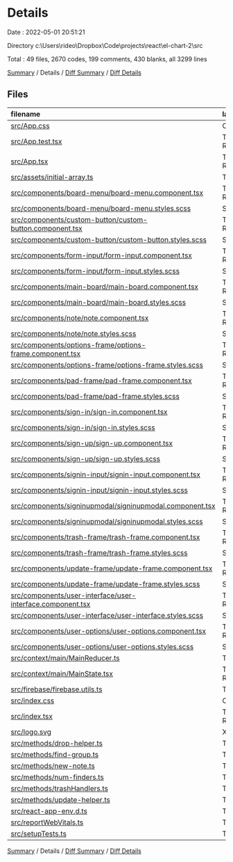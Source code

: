 # Details

Date : 2022-05-01 20:51:21

Directory c:\Users\rideo\Dropbox\Code\projects\react\el-chart-2\src

Total : 49 files,  2670 codes, 199 comments, 430 blanks, all 3299 lines

[Summary](results.md) / Details / [Diff Summary](diff.md) / [Diff Details](diff-details.md)

## Files
| filename | language | code | comment | blank | total |
| :--- | :--- | ---: | ---: | ---: | ---: |
| [src/App.css](/src/App.css) | CSS | 4 | 0 | 0 | 4 |
| [src/App.test.tsx](/src/App.test.tsx) | TypeScript React | 3 | 5 | 2 | 10 |
| [src/App.tsx](/src/App.tsx) | TypeScript React | 82 | 1 | 12 | 95 |
| [src/assets/initial-array.ts](/src/assets/initial-array.ts) | TypeScript | 438 | 86 | 17 | 541 |
| [src/components/board-menu/board-menu.component.tsx](/src/components/board-menu/board-menu.component.tsx) | TypeScript React | 63 | 3 | 15 | 81 |
| [src/components/board-menu/board-menu.styles.scss](/src/components/board-menu/board-menu.styles.scss) | SCSS | 22 | 0 | 5 | 27 |
| [src/components/custom-button/custom-button.component.tsx](/src/components/custom-button/custom-button.component.tsx) | TypeScript React | 11 | 2 | 7 | 20 |
| [src/components/custom-button/custom-button.styles.scss](/src/components/custom-button/custom-button.styles.scss) | SCSS | 35 | 0 | 7 | 42 |
| [src/components/form-input/form-input.component.tsx](/src/components/form-input/form-input.component.tsx) | TypeScript React | 23 | 2 | 9 | 34 |
| [src/components/form-input/form-input.styles.scss](/src/components/form-input/form-input.styles.scss) | SCSS | 46 | 0 | 9 | 55 |
| [src/components/main-board/main-board.component.tsx](/src/components/main-board/main-board.component.tsx) | TypeScript React | 66 | 2 | 12 | 80 |
| [src/components/main-board/main-board.styles.scss](/src/components/main-board/main-board.styles.scss) | SCSS | 15 | 5 | 3 | 23 |
| [src/components/note/note.component.tsx](/src/components/note/note.component.tsx) | TypeScript React | 165 | 4 | 20 | 189 |
| [src/components/note/note.styles.scss](/src/components/note/note.styles.scss) | SCSS | 96 | 2 | 19 | 117 |
| [src/components/options-frame/options-frame.component.tsx](/src/components/options-frame/options-frame.component.tsx) | TypeScript React | 169 | 5 | 24 | 198 |
| [src/components/options-frame/options-frame.styles.scss](/src/components/options-frame/options-frame.styles.scss) | SCSS | 193 | 1 | 36 | 230 |
| [src/components/pad-frame/pad-frame.component.tsx](/src/components/pad-frame/pad-frame.component.tsx) | TypeScript React | 46 | 3 | 11 | 60 |
| [src/components/pad-frame/pad-frame.styles.scss](/src/components/pad-frame/pad-frame.styles.scss) | SCSS | 33 | 1 | 6 | 40 |
| [src/components/sign-in/sign-in.component.tsx](/src/components/sign-in/sign-in.component.tsx) | TypeScript React | 72 | 2 | 15 | 89 |
| [src/components/sign-in/sign-in.styles.scss](/src/components/sign-in/sign-in.styles.scss) | SCSS | 12 | 0 | 3 | 15 |
| [src/components/sign-up/sign-up.component.tsx](/src/components/sign-up/sign-up.component.tsx) | TypeScript React | 99 | 2 | 22 | 123 |
| [src/components/sign-up/sign-up.styles.scss](/src/components/sign-up/sign-up.styles.scss) | SCSS | 13 | 0 | 3 | 16 |
| [src/components/signin-input/signin-input.component.tsx](/src/components/signin-input/signin-input.component.tsx) | TypeScript React | 23 | 0 | 7 | 30 |
| [src/components/signin-input/signin-input.styles.scss](/src/components/signin-input/signin-input.styles.scss) | SCSS | 46 | 0 | 9 | 55 |
| [src/components/signinupmodal/signinupmodal.component.tsx](/src/components/signinupmodal/signinupmodal.component.tsx) | TypeScript React | 22 | 4 | 7 | 33 |
| [src/components/signinupmodal/signinupmodal.styles.scss](/src/components/signinupmodal/signinupmodal.styles.scss) | SCSS | 7 | 0 | 1 | 8 |
| [src/components/trash-frame/trash-frame.component.tsx](/src/components/trash-frame/trash-frame.component.tsx) | TypeScript React | 27 | 2 | 6 | 35 |
| [src/components/trash-frame/trash-frame.styles.scss](/src/components/trash-frame/trash-frame.styles.scss) | SCSS | 42 | 1 | 10 | 53 |
| [src/components/update-frame/update-frame.component.tsx](/src/components/update-frame/update-frame.component.tsx) | TypeScript React | 20 | 10 | 7 | 37 |
| [src/components/update-frame/update-frame.styles.scss](/src/components/update-frame/update-frame.styles.scss) | SCSS | 19 | 2 | 6 | 27 |
| [src/components/user-interface/user-interface.component.tsx](/src/components/user-interface/user-interface.component.tsx) | TypeScript React | 19 | 5 | 8 | 32 |
| [src/components/user-interface/user-interface.styles.scss](/src/components/user-interface/user-interface.styles.scss) | SCSS | 5 | 2 | 3 | 10 |
| [src/components/user-options/user-options.component.tsx](/src/components/user-options/user-options.component.tsx) | TypeScript React | 57 | 6 | 9 | 72 |
| [src/components/user-options/user-options.styles.scss](/src/components/user-options/user-options.styles.scss) | SCSS | 71 | 2 | 14 | 87 |
| [src/context/main/MainReducer.ts](/src/context/main/MainReducer.ts) | TypeScript | 211 | 7 | 7 | 225 |
| [src/context/main/MainState.tsx](/src/context/main/MainState.tsx) | TypeScript React | 83 | 3 | 9 | 95 |
| [src/firebase/firebase.utils.ts](/src/firebase/firebase.utils.ts) | TypeScript | 104 | 5 | 21 | 130 |
| [src/index.css](/src/index.css) | CSS | 22 | 0 | 4 | 26 |
| [src/index.tsx](/src/index.tsx) | TypeScript React | 17 | 2 | 5 | 24 |
| [src/logo.svg](/src/logo.svg) | XML | 1 | 0 | 0 | 1 |
| [src/methods/drop-helper.ts](/src/methods/drop-helper.ts) | TypeScript | 12 | 0 | 2 | 14 |
| [src/methods/find-group.ts](/src/methods/find-group.ts) | TypeScript | 49 | 2 | 10 | 61 |
| [src/methods/new-note.ts](/src/methods/new-note.ts) | TypeScript | 18 | 2 | 4 | 24 |
| [src/methods/num-finders.ts](/src/methods/num-finders.ts) | TypeScript | 41 | 3 | 10 | 54 |
| [src/methods/trashHandlers.ts](/src/methods/trashHandlers.ts) | TypeScript | 25 | 8 | 6 | 39 |
| [src/methods/update-helper.ts](/src/methods/update-helper.ts) | TypeScript | 9 | 2 | 3 | 14 |
| [src/react-app-env.d.ts](/src/react-app-env.d.ts) | TypeScript | 0 | 1 | 1 | 2 |
| [src/reportWebVitals.ts](/src/reportWebVitals.ts) | TypeScript | 13 | 0 | 3 | 16 |
| [src/setupTests.ts](/src/setupTests.ts) | TypeScript | 1 | 4 | 1 | 6 |

[Summary](results.md) / Details / [Diff Summary](diff.md) / [Diff Details](diff-details.md)